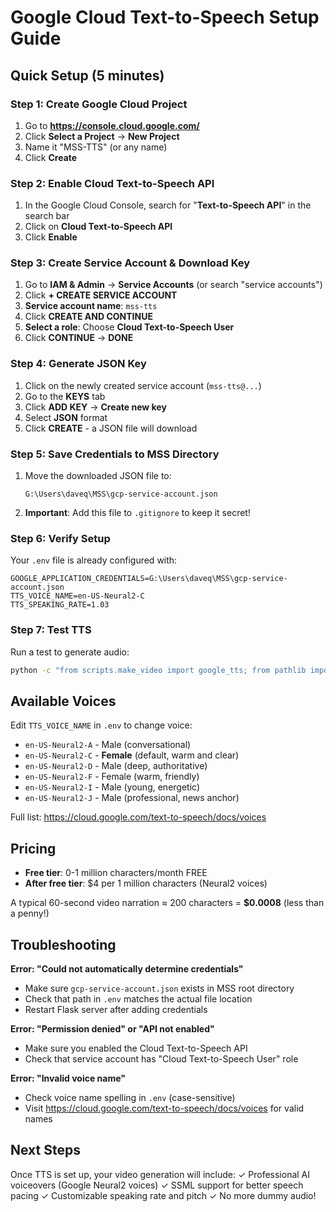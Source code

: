 # Google Cloud Text-to-Speech Setup Guide

## Quick Setup (5 minutes)

### Step 1: Create Google Cloud Project

1. Go to **https://console.cloud.google.com/**
2. Click **Select a Project** → **New Project**
3. Name it "MSS-TTS" (or any name)
4. Click **Create**

### Step 2: Enable Cloud Text-to-Speech API

1. In the Google Cloud Console, search for "**Text-to-Speech API**" in the search bar
2. Click on **Cloud Text-to-Speech API**
3. Click **Enable**

### Step 3: Create Service Account & Download Key

1. Go to **IAM & Admin** → **Service Accounts** (or search "service accounts")
2. Click **+ CREATE SERVICE ACCOUNT**
3. **Service account name**: `mss-tts`
4. Click **CREATE AND CONTINUE**
5. **Select a role**: Choose **Cloud Text-to-Speech User**
6. Click **CONTINUE** → **DONE**

### Step 4: Generate JSON Key

1. Click on the newly created service account (`mss-tts@...`)
2. Go to the **KEYS** tab
3. Click **ADD KEY** → **Create new key**
4. Select **JSON** format
5. Click **CREATE** - a JSON file will download

### Step 5: Save Credentials to MSS Directory

1. Move the downloaded JSON file to:
   ```
   G:\Users\daveq\MSS\gcp-service-account.json
   ```
2. **Important**: Add this file to `.gitignore` to keep it secret!

### Step 6: Verify Setup

Your `.env` file is already configured with:
```env
GOOGLE_APPLICATION_CREDENTIALS=G:\Users\daveq\MSS\gcp-service-account.json
TTS_VOICE_NAME=en-US-Neural2-C
TTS_SPEAKING_RATE=1.03
```

### Step 7: Test TTS

Run a test to generate audio:

```bash
python -c "from scripts.make_video import google_tts; from pathlib import Path; google_tts('Hello from Google Cloud TTS!', Path('out/test.mp3'), use_ssml=False); print('✓ TTS works! Check out/test.mp3')"
```

## Available Voices

Edit `TTS_VOICE_NAME` in `.env` to change voice:

- `en-US-Neural2-A` - Male (conversational)
- `en-US-Neural2-C` - **Female** (default, warm and clear)
- `en-US-Neural2-D` - Male (deep, authoritative)
- `en-US-Neural2-F` - Female (warm, friendly)
- `en-US-Neural2-I` - Male (young, energetic)
- `en-US-Neural2-J` - Male (professional, news anchor)

Full list: https://cloud.google.com/text-to-speech/docs/voices

## Pricing

- **Free tier**: 0-1 million characters/month FREE
- **After free tier**: $4 per 1 million characters (Neural2 voices)

A typical 60-second video narration ≈ 200 characters = **$0.0008** (less than a penny!)

## Troubleshooting

**Error: "Could not automatically determine credentials"**
- Make sure `gcp-service-account.json` exists in MSS root directory
- Check that path in `.env` matches the actual file location
- Restart Flask server after adding credentials

**Error: "Permission denied" or "API not enabled"**
- Make sure you enabled the Cloud Text-to-Speech API
- Check that service account has "Cloud Text-to-Speech User" role

**Error: "Invalid voice name"**
- Check voice name spelling in `.env` (case-sensitive)
- Visit https://cloud.google.com/text-to-speech/docs/voices for valid names

## Next Steps

Once TTS is set up, your video generation will include:
✓ Professional AI voiceovers (Google Neural2 voices)
✓ SSML support for better speech pacing
✓ Customizable speaking rate and pitch
✓ No more dummy audio!
